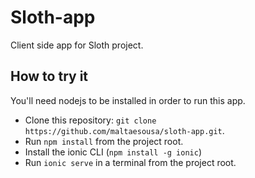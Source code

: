 # Sloth-app

Client side app for Sloth project.

## How to try it

You'll need nodejs to be installed in order to run this app.

* Clone this repository: `git clone https://github.com/maltaesousa/sloth-app.git`.
* Run `npm install` from the project root.
* Install the ionic CLI (`npm install -g ionic`)
* Run `ionic serve` in a terminal from the project root.


